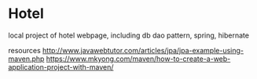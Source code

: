 # Hotel
local project of hotel webpage, including db dao pattern, spring, hibernate

resources
http://www.javawebtutor.com/articles/jpa/jpa-example-using-maven.php
https://www.mkyong.com/maven/how-to-create-a-web-application-project-with-maven/
